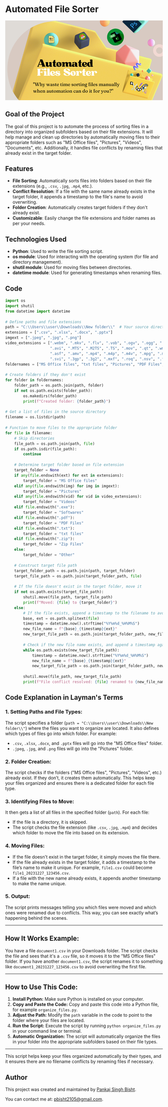 # Automated File Sorter
![File Sorter Project cover](https://github.com/pbisht2105/Automated-Files-Sorter/blob/main/Automated%20Files%20Sorter.png)


## Goal of the Project
The goal of this project is to automate the process of sorting files in a directory into organized subfolders based on their file extensions. It will help manage and clean up directories by automatically moving files to their appropriate folders such as "MS Office files", "Pictures", "Videos", "Documents", etc. Additionally, it handles file conflicts by renaming files that already exist in the target folder.

## Features
- **File Sorting**: Automatically sorts files into folders based on their file extensions (e.g., `.csv`, `.jpg`, `.mp4`, etc.).
- **Conflict Resolution**: If a file with the same name already exists in the target folder, it appends a timestamp to the file's name to avoid overwriting.
- **Folder Creation**: Automatically creates target folders if they don't already exist.
- **Customizable**: Easily change the file extensions and folder names as per your needs.

## Technologies Used
- **Python**: Used to write the file sorting script.
- **os module**: Used for interacting with the operating system (for file and directory management).
- **shutil module**: Used for moving files between directories.
- **datetime module**: Used for generating timestamps when renaming files.

## Code

```python
import os
import shutil
from datetime import datetime 

# Define paths and file extensions
path = "C:\\Users\\user\\Downloads\\New folder\\"  # Your source directory
extensions = [".csv", ".xlsx", ".docx", ".pptx"]
imgext = [".jpeg", ".jpg", ".png"]
video_extensions = [".webm", ".mkv", ".flv", ".vob", ".ogv", ".ogg", ".drc", ".gif", ".gifv", ".mng", 
                    ".avi", ".MTS", ".M2TS", ".TS", ".mov", ".qt", ".wmv", ".yuv", ".rm", ".rmvb", ".viv", 
                    ".asf", ".amv", ".mp4", ".m4p", ".m4v", ".mpg", ".mp2", ".mpeg", ".mpe", ".mpv", ".m2v", 
                    ".svi", ".3gp", ".3g2", ".mxf", ".roq", ".nsv", ".f4v", ".f4p", ".f4a", ".f4b"]
foldernames = ["MS Office files", "txt files", "Pictures", "PDF Files", "Softwares", "WinRAR Files", "Videos", "Zip Files", "Other"]

# Create folders if they don't exist
for folder in foldernames:
    folder_path = os.path.join(path, folder)
    if not os.path.exists(folder_path):
        os.makedirs(folder_path)
        print(f"Created folder: {folder_path}")

# Get a list of files in the source directory
filename = os.listdir(path)

# Function to move files to the appropriate folder
for file in filename:
    # Skip directories
    file_path = os.path.join(path, file)
    if os.path.isdir(file_path):
        continue

    # Determine target folder based on file extension
    target_folder = None
    if any(file.endswith(ext) for ext in extensions):
        target_folder = "MS Office files"
    elif any(file.endswith(img) for img in imgext):
        target_folder = "Pictures"
    elif any(file.endswith(vid) for vid in video_extensions):
        target_folder = "Videos"
    elif file.endswith(".exe"):
        target_folder = "Softwares"
    elif file.endswith(".pdf"):
        target_folder = "PDF Files"
    elif file.endswith(".txt"):
        target_folder = "txt files"
    elif file.endswith(".zip"):
        target_folder = "Zip Files"
    else:
        target_folder = "Other"

    # Construct target file path
    target_folder_path = os.path.join(path, target_folder)
    target_file_path = os.path.join(target_folder_path, file)

    # If the file doesn't exist in the target folder, move it
    if not os.path.exists(target_file_path):
        shutil.move(file_path, target_file_path)
        print(f"Moved: {file} to {target_folder}")
    else:
        # If the file exists, append a timestamp to the filename to avoid overwriting
        base, ext = os.path.splitext(file)
        timestamp = datetime.now().strftime("%Y%m%d_%H%M%S")
        new_file_name = f"{base}_{timestamp}{ext}"
        new_target_file_path = os.path.join(target_folder_path, new_file_name)
        
        # Check if the new file name exists, and append a timestamp again if needed
        while os.path.exists(new_target_file_path):
            timestamp = datetime.now().strftime("%Y%m%d_%H%M%S")
            new_file_name = f"{base}_{timestamp}{ext}"
            new_target_file_path = os.path.join(target_folder_path, new_file_name)
        
        shutil.move(file_path, new_target_file_path)
        print(f"File conflict resolved: {file} renamed to {new_file_name} and moved to {target_folder}")
```
## Code Explanation in Layman's Terms

### 1. **Setting Paths and File Types:**
The script specifies a folder (`path = "C:\\Users\\user\\Downloads\\New folder\\"`) where the files you want to organize are located. It also defines which types of files go into which folder. For example:
- `.csv`, `.xlsx`, `.docx`, and `.pptx` files will go into the "MS Office files" folder.
- `.jpeg`, `.jpg`, and `.png` files will go into the "Pictures" folder.

### 2. **Folder Creation:**
The script checks if the folders ("MS Office files", "Pictures", "Videos", etc.) already exist. If they don’t, it creates them automatically. This helps keep your files organized and ensures there is a dedicated folder for each file type.

### 3. **Identifying Files to Move:**
It then gets a list of all files in the specified folder (`path`). For each file:
- If the file is a directory, it is skipped.
- The script checks the file extension (like `.csv`, `.jpg`, `.mp4`) and decides which folder to move the file into based on its extension.

### 4. **Moving Files:**
- If the file doesn't exist in the target folder, it simply moves the file there.
- If the file already exists in the target folder, it adds a timestamp to the file’s name to make it unique. For example, `file1.csv` could become `file1_20231227_123456.csv`.
- If a file with the new name already exists, it appends another timestamp to make the name unique.

### 5. **Output:**
The script prints messages telling you which files were moved and which ones were renamed due to conflicts. This way, you can see exactly what’s happening behind the scenes.

---

## How It Works Example:
You have a file `document1.csv` in your Downloads folder. The script checks the file and sees that it's a `.csv` file, so it moves it to the "MS Office files" folder. If you have another `document1.csv`, the script renames it to something like `document1_20231227_123456.csv` to avoid overwriting the first file.

---

## How to Use This Code:
1. **Install Python:** Make sure Python is installed on your computer.
2. **Copy and Paste the Code:** Copy and paste this code into a Python file, for example `organize_files.py`.
3. **Adjust the Path:** Modify the `path` variable in the code to point to the folder where your files are located.
4. **Run the Script:** Execute the script by running `python organize_files.py` in your command line or terminal.
5. **Automatic Organization:** The script will automatically organize the files in your folder into the appropriate subfolders based on their file types.

---

This script helps keep your files organized automatically by their types, and it ensures there are no filename conflicts by renaming files if necessary.

## Author

This project was created and maintained by [Pankaj Singh Bisht](https://github.com/pbisht2105).

You can contact me at: [pbisht2105@gmail.com](mailto:pbisht2105@gmail.com).
